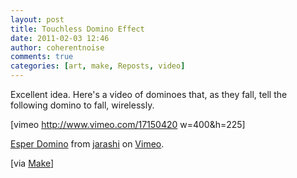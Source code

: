 ```yaml
---
layout: post
title: Touchless Domino Effect
date: 2011-02-03 12:46
author: coherentnoise
comments: true
categories: [art, make, Reposts, video]
---
```

Excellent idea. Here's a video of dominoes that, as they fall, tell the following domino to fall, wirelessly.

[vimeo http://www.vimeo.com/17150420 w=400&amp;h=225]<p><a href="http://vimeo.com/17150420">Esper Domino</a> from <a href="http://vimeo.com/user646469">jarashi</a> on <a href="http://vimeo.com">Vimeo</a>.</p>

[via <a title="Make Magazine Blog: Wireless dominoes topple without touching" href="http://blog.makezine.com/archive/2011/02/wireless-dominoes-topple-without-touching.html" target="_blank">Make</a>]
